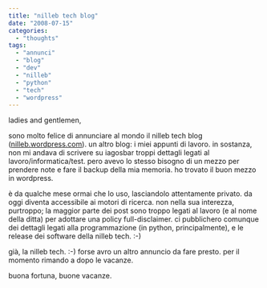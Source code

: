 ```yaml
---
title: "nilleb tech blog"
date: "2008-07-15"
categories: 
  - "thoughts"
tags: 
  - "annunci"
  - "blog"
  - "dev"
  - "nilleb"
  - "python"
  - "tech"
  - "wordpress"
---
```


ladies and gentlemen,

sono molto felice di annunciare al mondo il nilleb tech blog ([nilleb.wordpress.com](http://nilleb.wordpress.com "nilleb tech blog")). un altro blog: i miei appunti di lavoro. in sostanza, non mi andava di scrivere su iagosbar troppi dettagli legati al lavoro/informatica/test. pero avevo lo stesso bisogno di un mezzo per prendere note e fare il backup della mia memoria. ho trovato il buon mezzo in wordpress.

è da qualche mese ormai che lo uso, lasciandolo attentamente privato. da oggi diventa accessibile ai motori di ricerca. non nella sua interezza, purtroppo; la maggior parte dei post sono troppo legati al lavoro (e al nome della ditta) per adottare una policy full-disclaimer. ci pubblichero comunque dei dettagli legati alla programmazione (in python, principalmente), e le release dei software della nilleb tech. :-)

già, la nilleb tech. :-) forse avro un altro annuncio da fare presto. per il momento rimando a dopo le vacanze.

buona fortuna, buone vacanze.
